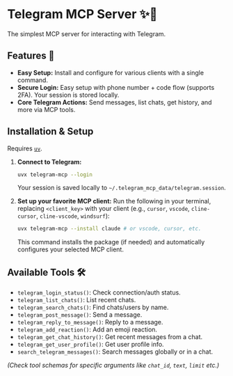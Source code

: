 # Telegram MCP Server ✨📲

The simplest MCP server for interacting with Telegram.

## Features 🚀

*   **Easy Setup:** Install and configure for various clients with a single command.
*   **Secure Login:** 
Easy setup with phone number + code flow (supports 2FA). Your session is stored locally.
*   **Core Telegram Actions:** Send messages, list chats, get history, and more via MCP tools.

## Installation & Setup

Requires [`uv`](https://docs.astral.sh/uv/getting-started/installation/#standalone-installer).

1.  **Connect to Telegram:**

    ```bash
    uvx telegram-mcp --login
    ```

    Your session is saved locally to `~/.telegram_mcp_data/telegram.session`.    

2.  **Set up your favorite MCP client:**
    Run the following in your terminal, replacing `<client_key>` with your client (e.g., `cursor`, `vscode`, `cline-cursor`, `cline-vscode`, `windsurf`):
    ```bash
    uvx telegram-mcp --install claude # or vscode, cursor, etc.
    ```

    This command installs the package (if needed) and automatically configures your selected MCP client.

## Available Tools 🛠️

*   `telegram_login_status()`: Check connection/auth status.
*   `telegram_list_chats()`: List recent chats.
*   `telegram_search_chats()`: Find chats/users by name.
*   `telegram_post_message()`: Send a message.
*   `telegram_reply_to_message()`: Reply to a message.
*   `telegram_add_reaction()`: Add an emoji reaction.
*   `telegram_get_chat_history()`: Get recent messages from a chat.
*   `telegram_get_user_profile()`: Get user profile info.
*   `search_telegram_messages()`: Search messages globally or in a chat.

*(Check tool schemas for specific arguments like `chat_id`, `text`, `limit` etc.)*